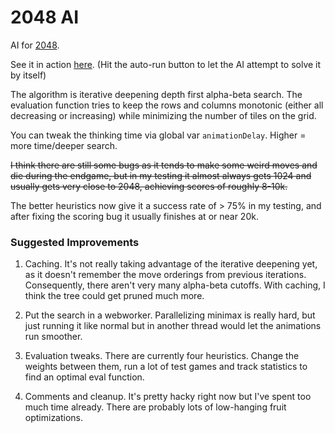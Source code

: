 # 2048 AI

AI for [2048](https://github.com/gabrielecirulli/2048).

See it in action [here](http://ov3y.github.io/2048-AI/). (Hit the auto-run button to let the AI attempt to solve it by itself)

The algorithm is iterative deepening depth first alpha-beta search. The evaluation function tries to keep the rows and columns monotonic (either all decreasing or increasing) while minimizing the number of tiles on the grid.

You can tweak the thinking time via global var `animationDelay`. Higher = more time/deeper search.

~~I think there are still some bugs as it tends to make some weird moves and die during the endgame, but in my testing it almost always gets 1024 and usually gets very close to 2048, achieving scores of roughly 8-10k.~~

The better heuristics now give it a success rate of > 75% in my testing, and after fixing the scoring bug it usually finishes at or near 20k.

### Suggested Improvements

1.  Caching. It's not really taking advantage of the iterative deepening yet, as it doesn't remember the move orderings from previous iterations. Consequently, there aren't very many alpha-beta cutoffs. With caching, I think the tree could get pruned much more.

2. Put the search in a webworker. Parallelizing minimax is really hard, but just running it like normal but in another thread would let the animations run smoother.

3. Evaluation tweaks. There are currently four heuristics. Change the weights between them, run a lot of test games and track statistics to find an optimal eval function.

4. Comments and cleanup. It's pretty hacky right now but I've spent too much time already. There are probably lots of low-hanging fruit optimizations.
